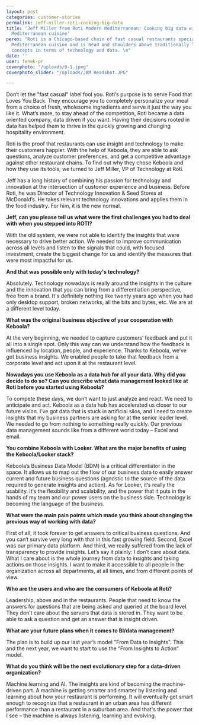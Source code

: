 ```yaml
---
layout: post
categories: customer-stories
permalink: jeff-miller-roti-cooking-big-data
title: 'Jeff Miller from Roti Modern Mediterranean: Cooking big data with love for
  Mediterranean cuisine'
perex: "Roti is a Chicago-based chain of fast casual restaurants specializing in the
  Mediterranean cuisine and is head and shoulders above traditionally led restaurant
  concepts in terms of technology and data. \n"
date: ''
user: fenek-pr
coverphoto: "/uploads/0-1.jpeg"
coverphoto_slider: "/uploads/JAM Headshot.JPG"

---
```

Don‘t let the "fast casual" label fool you. Roti‘s purpose is to serve Food that Loves You Back. They encourage you to completely personalize your meal from a choice of fresh, wholesome ingredients and serve it just the way you like it. What‘s more, to stay ahead of the competition, Roti became a data oriented company, data driven if you want. Having their decisions rooted in data has helped them to thrive in the quickly growing and changing hospitality environment.

Roti is the proof that restaurants can use insight and technology to make their customers happier. With the help of Keboola, they are able to ask questions, analyze customer preferences, and get a competitive advantage against other restaurant chains. To find out why they chose Keboola and how they use its tools, we turned to Jeff Miller, VP of Technology at Roti.

Jeff has a long history of combining his passion for technology and innovation at the intersection of customer experience and business. Before Roti, he was Director of Technology Innovation & Seed Stores at McDonald’s. He takes relevant technology innovations and applies them in the food industry. For him, it is the new normal.

**Jeff, can you please tell us what were the first challenges you had to deal with when you stepped into ROTI?**

With the old system, we were not able to identify the insights that were necessary to drive better action. We needed to improve communication across all levels and listen to the signals that could, with focused investment, create the biggest change for us and identify the measures that were most impactful for us.

**And that was possible only with today's technology?**

Absolutely. Technology nowadays is really around the insights in the culture and the innovation that you can bring from a differentiation perspective, free from a brand. It's definitely nothing like twenty years ago when you had only desktop support, broken networks, all the bits and bytes, etc. We are at a different level today.

**What was the original business objective of your cooperation with Keboola?**

At the very beginning, we needed to capture customers‘ feedback and put it all into a single spot. Only this way can we understand how the feedback is influenced by location, people, and experience. Thanks to Keboola, we’ve got business insights. We enabled people to take that feedback from a corporate level and act upon it at the restaurant level.

**Nowadays you use Keboola as a data hub for all your data. Why did you decide to do so? Can you describe what data management looked like at Roti before you started using Keboola?**

To compete these days, we don‘t want to just analyze and react. We need to anticipate and act. Keboola as a data hub has accelerated us closer to our future vision. I’ve got data that is stuck in artificial silos, and I need to create insights that my business partners are asking for at the senior leader level. We needed to go from nothing to something really quickly. Our previous data management sounds like from a different world today – Excel and email.

**You combine Keboola with Looker. What are the major benefits of using the Keboola/Looker stack?**

Keboola’s Business Data Model (BDM) is a critical differentiator in the space. It allows us to map out the flow of our business data to easily answer current and future business questions (agnostic to the source of the data required to generate insights and action). As for Looker, it‘s really the usability. It‘s the flexibility and scalability, and the power that it puts in the hands of my team and our power users on the business side. Technology is becoming the language of the business.

**What were the main pain points which made you think about changing the previous way of working with data?**

First of all, it took forever to get answers to critical business questions. And you can‘t survive very long with that in this fast growing field. Second, Excel was our primary data platform. And third, we really suffered from the lack of transparency to provide insights. Let’s say it plainly: I don’t care about data. What I care about is the whole journey from data to insights and taking actions on those insights. I want to make it accessible to all people in the organization across all departments, at all times, and from different points of view.

**Who are the users and who are the consumers of Keboola at Roti?**

Leadership, above and in the restaurants. People that need to know the answers for questions that are being asked and queried at the board level. They don’t care about the servers that data is stored in. They want to be able to ask a question and get an answer that is insight driven.

**What are your future plans when it comes to BI/data management?**

The plan is to build up our last year’s model "From Data to Insights". This and the next year, we want to start to use the “From Insights to Action“ model.

**What do you think will be the next evolutionary step for a data-driven organization?**

Machine learning and AI. The insights are kind of becoming the machine-driven part. A machine is getting smarter and smarter by listening and learning about how your restaurant is performing. It will eventually get smart enough to recognize that a restaurant in an urban area has different performance than a restaurant in a suburban area. And that's the power that I see – the machine is always listening, learning and evolving.